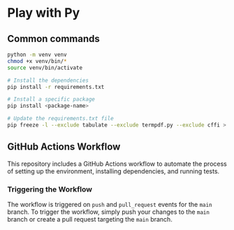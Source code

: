 # Play with Py

## Common commands
```bash
python -m venv venv
chmod +x venv/bin/*
source venv/bin/activate

# Install the dependencies
pip install -r requirements.txt

# Install a specific package
pip install <package-name>

# Update the requirements.txt file
pip freeze -l --exclude tabulate --exclude termpdf.py --exclude cffi > requirements.txt
```

## GitHub Actions Workflow

This repository includes a GitHub Actions workflow to automate the process of setting up the environment, installing dependencies, and running tests.

### Triggering the Workflow

The workflow is triggered on `push` and `pull_request` events for the `main` branch. To trigger the workflow, simply push your changes to the `main` branch or create a pull request targeting the `main` branch.
